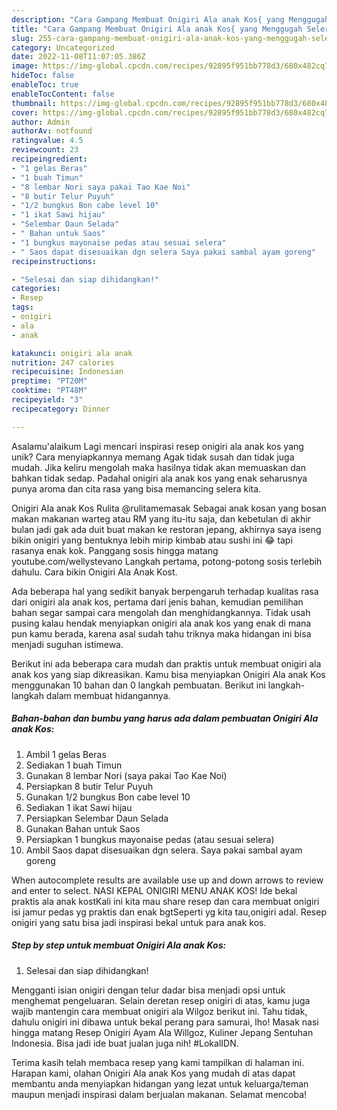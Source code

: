 ```yaml
---
description: "Cara Gampang Membuat Onigiri Ala anak Kos{ yang Menggugah Selera"
title: "Cara Gampang Membuat Onigiri Ala anak Kos{ yang Menggugah Selera"
slug: 255-cara-gampang-membuat-onigiri-ala-anak-kos-yang-menggugah-selera
category: Uncategorized
date: 2022-11-08T11:07:05.386Z
image: https://img-global.cpcdn.com/recipes/92895f951bb778d3/680x482cq70/onigiri-ala-anak-kos-foto-resep-utama.jpg
hideToc: false
enableToc: true
enableTocContent: false
thumbnail: https://img-global.cpcdn.com/recipes/92895f951bb778d3/680x482cq70/onigiri-ala-anak-kos-foto-resep-utama.jpg
cover: https://img-global.cpcdn.com/recipes/92895f951bb778d3/680x482cq70/onigiri-ala-anak-kos-foto-resep-utama.jpg
author: Admin
authorAv: notfound
ratingvalue: 4.5
reviewcount: 23
recipeingredient:
- "1 gelas Beras"
- "1 buah Timun"
- "8 lembar Nori saya pakai Tao Kae Noi"
- "8 butir Telur Puyuh"
- "1/2 bungkus Bon cabe level 10"
- "1 ikat Sawi hijau"
- "Selembar Daun Selada"
- " Bahan untuk Saos"
- "1 bungkus mayonaise pedas atau sesuai selera"
- " Saos dapat disesuaikan dgn selera Saya pakai sambal ayam goreng"
recipeinstructions:

- "Selesai dan siap dihidangkan!"
categories:
- Resep
tags:
- onigiri
- ala
- anak

katakunci: onigiri ala anak 
nutrition: 247 calories
recipecuisine: Indonesian
preptime: "PT20M"
cooktime: "PT48M"
recipeyield: "3"
recipecategory: Dinner

---
```



Asalamu'alaikum Lagi mencari inspirasi resep onigiri ala anak kos yang unik? Cara menyiapkannya memang Agak tidak susah dan tidak juga mudah. Jika keliru mengolah maka hasilnya tidak akan memuaskan dan bahkan tidak sedap. Padahal onigiri ala anak kos yang enak seharusnya punya aroma dan cita rasa yang bisa memancing selera kita.


Onigiri Ala anak Kos Rulita @rulitamemasak Sebagai anak kosan yang bosan makan makanan warteg atau RM yang itu-itu saja, dan kebetulan di akhir bulan jadi gak ada duit buat makan ke restoran jepang, akhirnya saya iseng bikin onigiri yang bentuknya lebih mirip kimbab atau sushi ini 😂 tapi rasanya enak kok. Panggang sosis hingga matang youtube.com/wellystevano Langkah pertama, potong-potong sosis terlebih dahulu. Cara bikin Onigiri Ala Anak Kost.

Ada beberapa hal yang sedikit banyak berpengaruh terhadap kualitas rasa dari onigiri ala anak kos, pertama dari jenis bahan, kemudian pemilihan bahan segar sampai cara mengolah dan menghidangkannya. Tidak usah pusing kalau hendak menyiapkan onigiri ala anak kos yang enak di mana pun kamu berada, karena asal sudah tahu triknya maka hidangan ini bisa menjadi suguhan istimewa.


Berikut ini ada beberapa cara mudah dan praktis untuk membuat onigiri ala anak kos yang siap dikreasikan. Kamu bisa menyiapkan Onigiri Ala anak Kos menggunakan 10 bahan dan 0 langkah pembuatan. Berikut ini langkah-langkah dalam membuat hidangannya.

<!--inarticleads1-->

##### Bahan-bahan dan bumbu yang harus ada dalam pembuatan Onigiri Ala anak Kos:

1. Ambil 1 gelas Beras
1. Sediakan 1 buah Timun
1. Gunakan 8 lembar Nori (saya pakai Tao Kae Noi)
1. Persiapkan 8 butir Telur Puyuh
1. Gunakan 1/2 bungkus Bon cabe level 10
1. Sediakan 1 ikat Sawi hijau
1. Persiapkan Selembar Daun Selada
1. Gunakan  Bahan untuk Saos
1. Persiapkan 1 bungkus mayonaise pedas (atau sesuai selera)
1. Ambil  Saos dapat disesuaikan dgn selera. Saya pakai sambal ayam goreng


When autocomplete results are available use up and down arrows to review and enter to select. NASI KEPAL ONIGIRI MENU ANAK KOS! Ide bekal praktis ala anak kostKali ini kita mau share resep dan cara membuat onigiri isi jamur pedas yg praktis dan enak bgtSeperti yg kita tau,onigiri adal. Resep onigiri yang satu bisa jadi inspirasi bekal untuk para anak kos. 

<!--inarticleads2-->

##### Step by step untuk membuat Onigiri Ala anak Kos:


1. Selesai dan siap dihidangkan!

Mengganti isian onigiri dengan telur dadar bisa menjadi opsi untuk menghemat pengeluaran. Selain deretan resep onigiri di atas, kamu juga wajib mantengin cara membuat onigiri ala Wilgoz berikut ini. Tahu tidak, dahulu onigiri ini dibawa untuk bekal perang para samurai, lho! Masak nasi hingga matang Resep Onigiri Ayam Ala Willgoz, Kuliner Jepang Sentuhan Indonesia. Bisa jadi ide buat jualan juga nih! #LokalIDN. 

Terima kasih telah membaca resep yang kami tampilkan di halaman ini. Harapan kami, olahan Onigiri Ala anak Kos yang mudah di atas dapat membantu anda menyiapkan hidangan yang lezat untuk keluarga/teman maupun menjadi inspirasi dalam berjualan makanan. Selamat mencoba!
